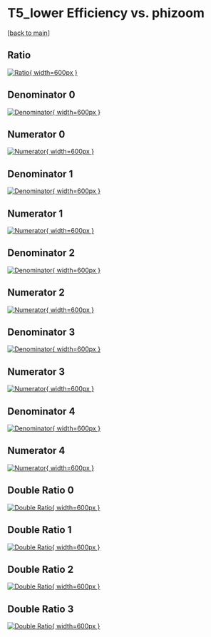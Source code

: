 # T5_lower Efficiency vs. phizoom

[[back to main](./)]



## Ratio

[![Ratio](../mtv/var/T5_lower_base_321_0_eff_phizoom.png){ width=600px }](../mtv/var/T5_lower_base_321_0_eff_phizoom.pdf)

## Denominator 0

[![Denominator](../mtv/den/T5_lower_base_321_0_eff_phizoom_den0.png){ width=600px }](../mtv/den/T5_lower_base_321_0_eff_phizoom_den0.pdf)

## Numerator 0

[![Numerator](../mtv/num/T5_lower_base_321_0_eff_phizoom_num0.png){ width=600px }](../mtv/num/T5_lower_base_321_0_eff_phizoom_num0.pdf)

## Denominator 1

[![Denominator](../mtv/den/T5_lower_base_321_0_eff_phizoom_den1.png){ width=600px }](../mtv/den/T5_lower_base_321_0_eff_phizoom_den1.pdf)

## Numerator 1

[![Numerator](../mtv/num/T5_lower_base_321_0_eff_phizoom_num1.png){ width=600px }](../mtv/num/T5_lower_base_321_0_eff_phizoom_num1.pdf)

## Denominator 2

[![Denominator](../mtv/den/T5_lower_base_321_0_eff_phizoom_den2.png){ width=600px }](../mtv/den/T5_lower_base_321_0_eff_phizoom_den2.pdf)

## Numerator 2

[![Numerator](../mtv/num/T5_lower_base_321_0_eff_phizoom_num2.png){ width=600px }](../mtv/num/T5_lower_base_321_0_eff_phizoom_num2.pdf)

## Denominator 3

[![Denominator](../mtv/den/T5_lower_base_321_0_eff_phizoom_den3.png){ width=600px }](../mtv/den/T5_lower_base_321_0_eff_phizoom_den3.pdf)

## Numerator 3

[![Numerator](../mtv/num/T5_lower_base_321_0_eff_phizoom_num3.png){ width=600px }](../mtv/num/T5_lower_base_321_0_eff_phizoom_num3.pdf)

## Denominator 4

[![Denominator](../mtv/den/T5_lower_base_321_0_eff_phizoom_den4.png){ width=600px }](../mtv/den/T5_lower_base_321_0_eff_phizoom_den4.pdf)

## Numerator 4

[![Numerator](../mtv/num/T5_lower_base_321_0_eff_phizoom_num4.png){ width=600px }](../mtv/num/T5_lower_base_321_0_eff_phizoom_num4.pdf)

## Double Ratio 0

[![Double Ratio](../mtv/ratio/T5_lower_base_321_0_eff_phizoom_ratio0.png){ width=600px }](../mtv/ratio/T5_lower_base_321_0_eff_phizoom_ratio0.pdf)

## Double Ratio 1

[![Double Ratio](../mtv/ratio/T5_lower_base_321_0_eff_phizoom_ratio1.png){ width=600px }](../mtv/ratio/T5_lower_base_321_0_eff_phizoom_ratio1.pdf)

## Double Ratio 2

[![Double Ratio](../mtv/ratio/T5_lower_base_321_0_eff_phizoom_ratio2.png){ width=600px }](../mtv/ratio/T5_lower_base_321_0_eff_phizoom_ratio2.pdf)

## Double Ratio 3

[![Double Ratio](../mtv/ratio/T5_lower_base_321_0_eff_phizoom_ratio3.png){ width=600px }](../mtv/ratio/T5_lower_base_321_0_eff_phizoom_ratio3.pdf)

